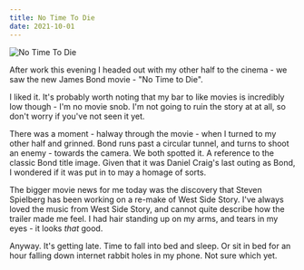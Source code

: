 ```yaml
---
title: No Time To Die
date: 2021-10-01
---
```


![No Time To Die](https://source.unsplash.com/jpkvklXwt98/1600x900)

After work this evening I headed out with my other half to the cinema - we saw the new James Bond movie - "No Time to Die".

I liked it. It's probably worth noting that my bar to like movies is incredibly low though - I'm no movie snob. I'm not going to ruin the story at at all, so don't worry if you've not seen it yet.

There was a moment - halway through the movie - when I turned to my other half and grinned. Bond runs past a circular tunnel, and turns to shoot an enemy - towards the camera. We both spotted it. A reference to the classic Bond title image. Given that it was Daniel Craig's last outing as Bond, I wondered if it was put in to may a homage of sorts.

The bigger movie news for me today was the discovery that Steven Spielberg has been working on a re-make of West Side Story. I've always loved the music from West Side Story, and cannot quite describe how the trailer made me feel. I had hair standing up on my arms, and tears in my eyes - it looks *that* good.

Anyway. It's getting late. Time to fall into bed and sleep. Or sit in bed for an hour falling down internet rabbit holes in my phone. Not sure which yet.
